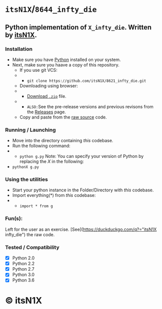 # `itsN1X`/`8644_infty_die`
## Python implementation of `X_infty_die`. Written by [itsN1X](https://startpage.com/search?q=itsN1X).

### Installation
- Make sure you have [Python](https://beopen.com) installed on your system.
- Next, make sure you haave a copy of this repository.
  - If you use git VCS:
  - - `git clone https://github.com/itsN1X/8621_infty_die.git`
  - Downloading using browser:
  - - [Download `.zip`](https://github.com/itsN1X/8644_infty_die/archive/master.zip) file.
  - - `ALSO:`See the pre-release versions and previous revisons from the [Releases](https://github.com/itsN1X/8644_infty_die/releases) page.
  - Copy and paste from the [raw source](https://raw.githubusercontent.com/itsN1X/8644_infty_die/raw/master/g.py) code.
### Running / Launching
  - Move into the directory containing _this_ codebase.
  - Run the following command:
  - - `python g.py`
Note: You can specify your version of Python by replacing the _X_ in the following:
  - `pythonX g.py`
### Using the utilities
  - Start your python instance in the Folder/Directory with _this_ codebase.
  - Import everything(*) from _this_ codebase:
  - - `import * from g`
### Fun(s):
Left for the user as an exercise. [See](https://duckduckgo.com/q?="itsN1X infty_die") the raw code.
### Tested / Compatibility
- [x] Python 2.0
- [x] Python 2.2
- [x] Python 2.7
- [x] Python 3.0
- [x] Python 3.6
# © itsN1X
